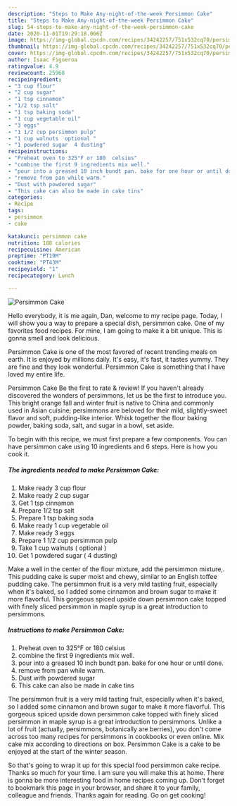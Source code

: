 ```yaml
---
description: "Steps to Make Any-night-of-the-week Persimmon Cake"
title: "Steps to Make Any-night-of-the-week Persimmon Cake"
slug: 54-steps-to-make-any-night-of-the-week-persimmon-cake
date: 2020-11-01T19:29:18.066Z
image: https://img-global.cpcdn.com/recipes/34242257/751x532cq70/persimmon-cake-recipe-main-photo.jpg
thumbnail: https://img-global.cpcdn.com/recipes/34242257/751x532cq70/persimmon-cake-recipe-main-photo.jpg
cover: https://img-global.cpcdn.com/recipes/34242257/751x532cq70/persimmon-cake-recipe-main-photo.jpg
author: Isaac Figueroa
ratingvalue: 4.9
reviewcount: 25968
recipeingredient:
- "3 cup flour"
- "2 cup sugar"
- "1 tsp cinnamon"
- "1/2 tsp salt"
- "1 tsp baking soda"
- "1 cup vegetable oil"
- "3 eggs"
- "1 1/2 cup persimmon pulp"
- "1 cup walnuts  optional "
- "1 powdered sugar  4 dusting"
recipeinstructions:
- "Preheat oven to 325°F or 180  celsius"
- "combine the first 9 ingredients mix well."
- "pour into a greased 10 inch bundt pan. bake for one hour or until done."
- "remove from pan while warm."
- "Dust with powdered sugar"
- "This cake can also be made in cake tins"
categories:
- Recipe
tags:
- persimmon
- cake

katakunci: persimmon cake 
nutrition: 188 calories
recipecuisine: American
preptime: "PT19M"
cooktime: "PT43M"
recipeyield: "1"
recipecategory: Lunch

---
```



![Persimmon Cake](https://img-global.cpcdn.com/recipes/34242257/751x532cq70/persimmon-cake-recipe-main-photo.jpg)

Hello everybody, it is me again, Dan, welcome to my recipe page. Today, I will show you a way to prepare a special dish, persimmon cake. One of my favorites food recipes. For mine, I am going to make it a bit unique. This is gonna smell and look delicious.

Persimmon Cake is one of the most favored of recent trending meals on earth. It is enjoyed by millions daily. It's easy, it's fast, it tastes yummy. They are fine and they look wonderful. Persimmon Cake is something that I have loved my entire life.

Persimmon Cake Be the first to rate &amp; review! If you haven&#39;t already discovered the wonders of persimmons, let us be the first to introduce you. This bright orange fall and winter fruit is native to China and commonly used in Asian cuisine; persimmons are beloved for their mild, slightly-sweet flavor and soft, pudding-like interior. Whisk together the flour baking powder, baking soda, salt, and sugar in a bowl, set aside.


To begin with this recipe, we must first prepare a few components. You can have persimmon cake using 10 ingredients and 6 steps. Here is how you cook it.

<!--inarticleads1-->

##### The ingredients needed to make Persimmon Cake:

1. Make ready 3 cup flour
1. Make ready 2 cup sugar
1. Get 1 tsp cinnamon
1. Prepare 1/2 tsp salt
1. Prepare 1 tsp baking soda
1. Make ready 1 cup vegetable oil
1. Make ready 3 eggs
1. Prepare 1 1/2 cup persimmon pulp
1. Take 1 cup walnuts ( optional )
1. Get 1 powdered sugar ( 4 dusting)


Make a well in the center of the flour mixture, add the persimmon mixture,. This pudding cake is super moist and chewy, similar to an English toffee pudding cake. The persimmon fruit is a very mild tasting fruit, especially when it&#39;s baked, so I added some cinnamon and brown sugar to make it more flavorful. This gorgeous spiced upside down persimmon cake topped with finely sliced persimmon in maple syrup is a great introduction to persimmons. 

<!--inarticleads2-->

##### Instructions to make Persimmon Cake:

1. Preheat oven to 325°F or 180  celsius
1. combine the first 9 ingredients mix well.
1. pour into a greased 10 inch bundt pan. bake for one hour or until done.
1. remove from pan while warm.
1. Dust with powdered sugar
1. This cake can also be made in cake tins


The persimmon fruit is a very mild tasting fruit, especially when it&#39;s baked, so I added some cinnamon and brown sugar to make it more flavorful. This gorgeous spiced upside down persimmon cake topped with finely sliced persimmon in maple syrup is a great introduction to persimmons. Unlike a lot of fruit (actually, persimmons, botanically are berries), you don&#39;t come across too many recipes for persimmons in cookbooks or even online. Mix cake mix according to directions on box. Persimmon Cake is a cake to be enjoyed at the start of the winter season. 

So that's going to wrap it up for this special food persimmon cake recipe. Thanks so much for your time. I am sure you will make this at home. There is gonna be more interesting food in home recipes coming up. Don't forget to bookmark this page in your browser, and share it to your family, colleague and friends. Thanks again for reading. Go on get cooking!
